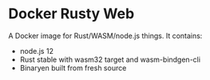 # Docker Rusty Web

A Docker image for Rust/WASM/node.js things. It contains:

- node.js 12
- Rust stable with wasm32 target and wasm-bindgen-cli
- Binaryen built from fresh source
